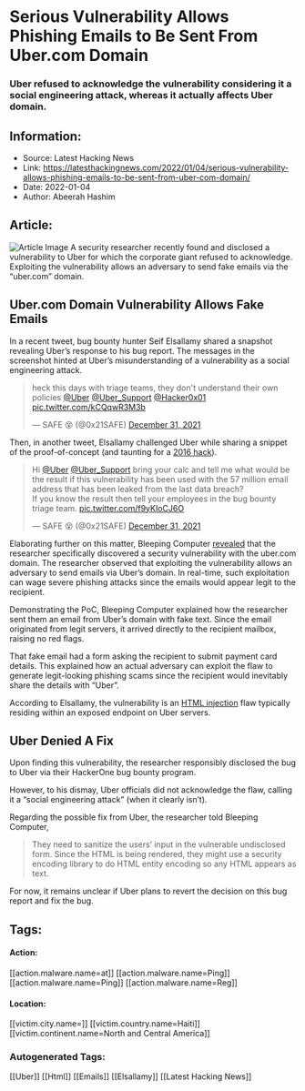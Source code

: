 # Serious Vulnerability Allows Phishing Emails to Be Sent From Uber.com Domain
### Uber refused to acknowledge the vulnerability considering it a social engineering attack, whereas it actually affects Uber domain.

## Information:
+ Source: Latest Hacking News
+ Link: https://latesthackingnews.com/2022/01/04/serious-vulnerability-allows-phishing-emails-to-be-sent-from-uber-com-domain/
+ Date: 2022-01-04
+ Author: Abeerah Hashim


## Article:
![Article Image](https://latesthackingnews.com/wp-content/uploads/2019/09/Uber-vulnerability.jpeg)
 A security researcher recently found and disclosed a vulnerability to Uber for which the corporate giant refused to acknowledge. Exploiting the vulnerability allows an adversary to send fake emails via the “uber.com” domain.

 Uber.com Domain Vulnerability Allows Fake Emails
------------------------------------------------

 In a recent tweet, bug bounty hunter Seif Elsallamy shared a snapshot revealing Uber’s response to his bug report. The messages in the screenshot hinted at Uber’s misunderstanding of a vulnerability as a social engineering attack.

 
>  heck this days with triage teams, they don't understand their own policies [@Uber](https://twitter.com/Uber?ref_src=twsrc%5Etfw) [@Uber\_Support](https://twitter.com/Uber_Support?ref_src=twsrc%5Etfw) [@Hacker0x01](https://twitter.com/Hacker0x01?ref_src=twsrc%5Etfw) [pic.twitter.com/kCQqwR3M3b](https://t.co/kCQqwR3M3b)
> 
>  — SAFE 😵 (@0x21SAFE) [December 31, 2021](https://twitter.com/0x21SAFE/status/1476991015395471364?ref_src=twsrc%5Etfw)
> 
> 

  Then, in another tweet, Elsallamy challenged Uber while sharing a snippet of the proof-of-concept (and taunting for a [2016 hack](https://latesthackingnews.com/2018/11/27/uber-fined-1-2-million-by-the-uk-ico-and-dutch-dpa-over-the-2016-hack/)).

 
>  Hi [@Uber](https://twitter.com/Uber?ref_src=twsrc%5Etfw) [@Uber\_Support](https://twitter.com/Uber_Support?ref_src=twsrc%5Etfw) bring your calc and tell me what would be the result if this vulnerability has been used with the 57 million email address that has been leaked from the last data breach?  
> If you know the result then tell your employees in the bug bounty triage team. [pic.twitter.com/f9yKIoCJ6O](https://t.co/f9yKIoCJ6O)
> 
>  — SAFE 😵 (@0x21SAFE) [December 31, 2021](https://twitter.com/0x21SAFE/status/1477003988792926210?ref_src=twsrc%5Etfw)
> 
> 

  Elaborating further on this matter, Bleeping Computer [revealed](https://www.bleepingcomputer.com/news/security/uber-ignores-vulnerability-that-lets-you-send-any-email-from-ubercom/) that the researcher specifically discovered a security vulnerability with the uber.com domain. The researcher observed that exploiting the vulnerability allows an adversary to send emails via Uber’s domain. In real-time, such exploitation can wage severe phishing attacks since the emails would appear legit to the recipient.

 Demonstrating the PoC, Bleeping Computer explained how the researcher sent them an email from Uber’s domain with fake text. Since the email originated from legit servers, it arrived directly to the recipient mailbox, raising no red flags.

 That fake email had a form asking the recipient to submit payment card details. This explained how an actual adversary can exploit the flaw to generate legit-looking phishing scams since the recipient would inevitably share the details with “Uber”.

 According to Elsallamy, the vulnerability is an [HTML injection](https://latesthackingnews.com/2017/06/20/web-applications-attacks-html-injection/) flaw typically residing within an exposed endpoint on Uber servers.

 Uber Denied A Fix
-----------------

 Upon finding this vulnerability, the researcher responsibly disclosed the bug to Uber via their HackerOne bug bounty program.

 However, to his dismay, Uber officials did not acknowledge the flaw, calling it a “social engineering attack” (when it clearly isn’t).

 Regarding the possible fix from Uber, the researcher told Bleeping Computer,

 
> They need to sanitize the users’ input in the vulnerable undisclosed form. Since the HTML is being rendered, they might use a security encoding library to do HTML entity encoding so any HTML appears as text.
> 
> 

 For now, it remains unclear if Uber plans to revert the decision on this bug report and fix the bug.

   


## Tags:

#### Action:
[[action.malware.name=at]] [[action.malware.name=Ping]] [[action.malware.name=Ping]] [[action.malware.name=Reg]]

#### Location:
[[victim.city.name=]] [[victim.country.name=Haiti]] [[victim.continent.name=North and Central America]]

### Autogenerated Tags:
[[Uber]] [[Html]] [[Emails]] [[Elsallamy]] [[Latest Hacking News]]

